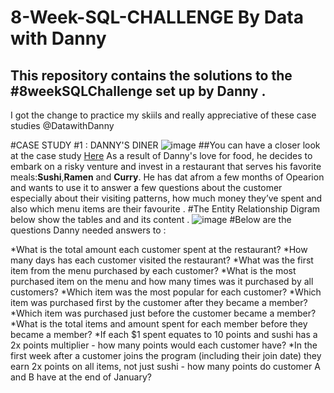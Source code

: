 # 8-Week-SQL-CHALLENGE By Data with Danny
## This repository contains the solutions to the #8weekSQLChallenge set up by Danny . 
I got the change to practice my skiils and really appreciative of these case studies @DatawithDanny

#CASE STUDY #1 : DANNY'S DINER
![image](https://user-images.githubusercontent.com/94468487/186496508-c6844aa1-a2ad-4745-9ad5-b4443ac31c19.png)
##You can have a closer look at the case study [Here](https://8weeksqlchallenge.com/case-study-1/)
As a result of Danny's love for food, he decides to embark on a risky venture and invest in a restaurant
that serves his favorite meals:**Sushi**,**Ramen** and **Curry**. 
He has dat afrom a few months of Opearion and wants to use it to answer a few questions about the customer 
especially about their visiting patterns, how much money they’ve spent and also which menu items are their
favourite .
#The Entity Relationship Digram below show the tables and and its content .
![image](https://user-images.githubusercontent.com/94468487/186498351-34d37163-3093-4892-a359-863bc89f3c0e.png)
#Below are the questions Danny needed answers to :

*What is the total amount each customer spent at the restaurant?
*How many days has each customer visited the restaurant?
*What was the first item from the menu purchased by each customer?
*What is the most purchased item on the menu and how many times was it purchased by all customers?
*Which item was the most popular for each customer?
*Which item was purchased first by the customer after they became a member?
*Which item was purchased just before the customer became a member?
*What is the total items and amount spent for each member before they became a member?
*If each $1 spent equates to 10 points and sushi has a 2x points multiplier - how many points would each customer have?
*In the first week after a customer joins the program (including their join date) they earn 2x points on all items, not just sushi - how many points do customer A and B have at the end of January?
